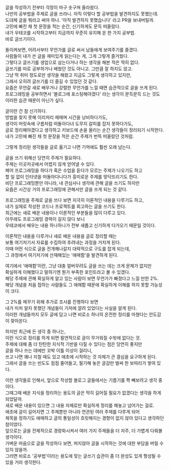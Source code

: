 글을 작성하기 전부터 걱정이 마구 솟구쳐 올라왔다.  
나만의 공부법을 주제로 글을 쓰라니. 아직 이렇다 할 공부법을 발견하지도 못했는데.  
도대체 글을 뭐라고 써야 하나. '아직 발견하지 못했습니다' 라고 PR을 보내버릴까.  
고민에 빠진 채 첫 문장을 적는 순간, 신기하게도 문득 떠올랐다.  
내가 우테코를 시작하고부터 지금까지 꾸준히 유지해 온 한 가지 공부법.  
바로 글쓰기이다.

돌이켜보면, 어려서부터 무언가를 글로 써서 남들에게 보여주기를 즐겼다.  
사람들이 내가 쓴 글을 재미있게 읽는다는 게, 그게 그렇게 즐거웠다.  
그렇다고 글쓰기를 생업으로 삼는다거나 하는 생각을 해본 적은 딱히 없다.  
글쓰기를 따로 공부하거나 배웠던 것도 아니고. 그만큼 잘 하지도 않고.  
그냥 딱 취미 정도로만 생각을 해왔고 지금도 그렇게 생각하고 있지만,  
그래서 오히려 글쓰기를 더 즐길 수 있었던 것 같다.  
요즘은 무언갈 새로 배우거나 강렬한 무언가를 느낄 때면 습관적으로 글을 쓰게 된다.  
프로그래밍을 공부하면서 '블로그에 포스팅해야겠다' 라는 생각이 문득문득 드는 것도 이러한 습관 때문이 아닌가 싶다.

글이란 건 참 신기하다.  
방법을 찾지 못해 이리저리 헤매며 시간을 낭비하다가도,  
생각이 머릿속에 구름처럼 떠돌아다녀 도무지 갈피를 잡지 못하다가도,  
글로 정리해야겠다고 생각하고 키보드에 손을 올리는 순간 생각들이 정리되기 시작한다.  
내가 고민에 빠진 채 첫 문장을 적은 순간 주제가 번뜩 떠올랐던 것처럼.

그렇게 정리된 생각들을 글로 옮기고 나면 기억에도 훨씬 오래 남는다.

글을 쓰기 위해선 당연히 주제가 필요하다.  
주제는 이곳저곳에서 어렵지 않게 얻어낼 수 있다.  
페어 프로그래밍을 하다가 혹은 수업을 듣다가 모르는 주제가 나오기도 하고  
할 일 없이 인터넷을 떠돌아다니다가 흥미로운 주제를 맞닥뜨리기도 한다.  
비단 프로그래밍뿐만 아니라, 내 관심사나 생각에 관해 글을 쓰기도 하지만  
요즘은 시간상 거의 프로그래밍에 관해서만 글을 쓰게 되는 것 같다.

프로그래밍을 주제로 글을 쓰다 보면 지극히 이론적인 내용을 다루기도 하고,  
내가 실제로 작성한 코드나 프로젝트를 회고하는 글을 쓰기도 한다.  
최근에는 새로 배운 내용이나 이론적인 부분들을 많이 다루고 있다.  
아무래도 프로그래밍 경력이 길지 않다 보니  
우테코에서 배우는 내용 하나하나가 전부 새롭고 신기하게 다가오기 때문일 것이다.

이론적인 내용을 다루거나 새로 배운 내용을 글로 정리할 때는  
보통 여기저기서 자료를 수집하여 추려내는 과정을 거치게 된다.  
이때 어떤 식으로 글을 전개해나갈지 대략적으로 구도를 잡게 되는데,  
그 과정에서 여기저기에 산재해있는 '애매함'을 발견하게 된다.

여기에서 '애매함'이란, 그냥 대충 얼버무려도 글을 쓰는 데는 크게 문제가 없지만  
확실하게 이해했다고 말하기엔 뭔가 부족한 포인트라고 볼 수 있겠다.  
해당 주제에 관해 확실하게 알고 있는 사람이 보면 무언가가 빠졌다고 느낄 만한 2%.  
해당 개념을 처음 접하는 사람들도 그 애매함 때문에 확실하게 이해를 하지 못할 가능성이 크다.

그 2%를 메꾸기 위해 추가로 조사를 진행하다 보면  
내가 미처 알지 못했던 개념들이 기저에 깔려 있었다는 사실을 알게 된다.  
이러한 개념들까지 모두 글에 담고 나면 비로소 하나의 온전한 정리를 마쳤다는 안도감이 찾아온다.

하지만 최근에 든 생각 중 하나는,  
이런 식으로 정리를 하게 되면 필연적으로 글이 무거워질 수밖에 없다는 것.  
주제에 대해 좀 더 탄탄한 지식적 기반을 다질 수 있다는 점은 당연히 좋지만  
글을 하나 쓰는 데에만 꼬박 이틀 이상이 걸리니,  
쓰고 나면 꽤나 지칠 때도 있고 애초에 시작하는 것 자체가 큰 결심을 요구하게 된다.  
그래서 글을 쓰는 빈도도 점점 줄어들고, 필기해 놓은 글감만 벌써 한 보따리가 쌓여 있다.

이런 생각들로 인해서, 앞으로 작성할 블로그 글들에서는 기름기를 쫙 빼보려고 생각 중이다.  
그때그때 배운 지식을 정리하는 용도의 글은 딱히 길어질 필요가 없겠다는 생각을 하게 되었달까.  
새로 배운 내용이 있으면 그 내용 자체로만 확실하게 정리를 해놓고 넘어가는 걸로.  
애초에 글이 길어지면 그 주제뿐만 아니라 연관된 여러 주제를 다루게 되어  
제목을 정하기도 애매하고 글의 통일성이 흐릿해지는 경향이 없지 않아 있다고 생각하던 참이었다.  
앞으로는 글을 전체적으로 경량화시켜서 여러 가지 주제들을 더 자주, 더 가볍게 다뤄볼 생각이다.  
가벼운 마음으로 글을 작성하다 보면, 머지않아 글을 시작하는 것에 대한 부담을 버릴 수 있지 않을까.  
그러면 비로소 '공부법'이라는 용도에 맞는 글쓰기 습관이 좀 더 완성도 있게 형성될 수 있을 거라 생각한다.
